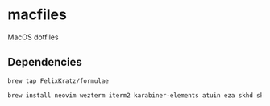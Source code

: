 # macfiles

MacOS dotfiles

## Dependencies
```zsh
brew tap FelixKratz/formulae
```
```zsh
brew install neovim wezterm iterm2 karabiner-elements atuin eza skhd sketchybar borders tmux yabai
```
